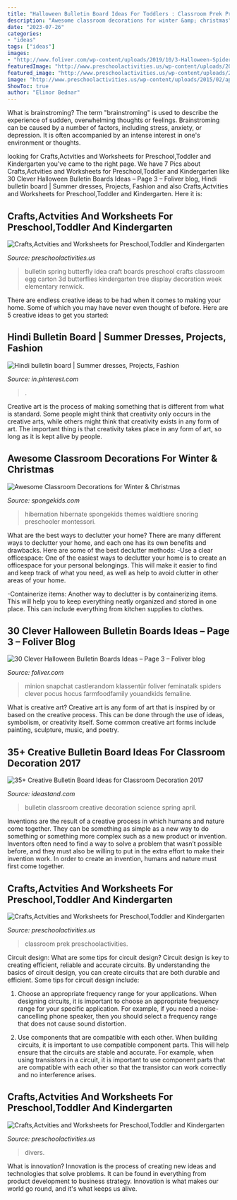 ```yaml
---
title: "Halloween Bulletin Board Ideas For Toddlers : Classroom Prek Preschoolactivities"
description: "Awesome classroom decorations for winter &amp; christmas"
date: "2023-07-26"
categories:
- "ideas"
tags: ["ideas"]
images:
- "http://www.foliver.com/wp-content/uploads/2019/10/3-Halloween-Spider-bulletin-board.jpg"
featuredImage: "http://www.preschoolactivities.us/wp-content/uploads/2015/01/spring-bulletin-board-idea.jpg"
featured_image: "http://www.preschoolactivities.us/wp-content/uploads/2015/01/spring-bulletin-board-idea.jpg"
image: "http://www.preschoolactivities.us/wp-content/uploads/2015/02/april-bulletin-board-1.jpg"
ShowToc: true
author: "Elinor Bednar"
---
```



What is brainstroming?
The term "brainstroming" is used to describe the experience of sudden, overwhelming thoughts or feelings. Brainstroming can be caused by a number of factors, including stress, anxiety, or depression. It is often accompanied by an intense interest in one's environment or thoughts.

	

		
looking for Crafts,Actvities and Worksheets for Preschool,Toddler and Kindergarten you've came to the right page. We have 7 Pics about Crafts,Actvities and Worksheets for Preschool,Toddler and Kindergarten like 30 Clever Halloween Bulletin Boards Ideas – Page 3 – Foliver blog, Hindi bulletin board | Summer dresses, Projects, Fashion and also Crafts,Actvities and Worksheets for Preschool,Toddler and Kindergarten. Here it is:
		
    
## Crafts,Actvities And Worksheets For Preschool,Toddler And Kindergarten

<img loading=lazy src="http://www.preschoolactivities.us/wp-content/uploads/2015/01/spring-bulletin-board-idea.jpg" onerror="this.onerror=null;this.src='https://tse4.mm.bing.net/th?id=OIP.2htonsslQtAm4WMREofQAgHaJ3&amp;pid=15.1';" alt="Crafts,Actvities and Worksheets for Preschool,Toddler and Kindergarten">

_Source: preschoolactivities.us_

>bulletin spring butterfly idea craft boards preschool crafts classroom egg carton 3d butterflies kindergarten tree display decoration week elementary renwick. 

	

There are endless creative ideas to be had when it comes to making your home. Some of which you may have never even thought of before. Here are 5 creative ideas to get you started:

    
## Hindi Bulletin Board | Summer Dresses, Projects, Fashion

<img loading=lazy src="https://i.pinimg.com/736x/d8/f8/b5/d8f8b58c8817ba6bc8b5933286508359--bulletin-boards-grace.jpg" onerror="this.onerror=null;this.src='https://tse3.mm.bing.net/th?id=OIP.ch5cnowJ98q4CQSCaN3oPgHaJ4&amp;pid=15.1';" alt="Hindi bulletin board | Summer dresses, Projects, Fashion">

_Source: in.pinterest.com_

>. 

	

Creative art is the process of making something that is different from what is standard. Some people might think that creativity only occurs in the creative arts, while others might think that creativity exists in any form of art. The important thing is that creativity takes place in any form of art, so long as it is kept alive by people.

    
## Awesome Classroom Decorations For Winter &amp; Christmas

<img loading=lazy src="https://spongekids.com/wp-content/uploads/2016/11/christmas-bulletin-board/20-christmas-bulletin-board-ideas.jpg" onerror="this.onerror=null;this.src='https://tse4.mm.bing.net/th?id=OIP.DD_WEXMKLKaHmffS4ZytEwAAAA&amp;pid=15.1';" alt="Awesome Classroom Decorations for Winter &amp; Christmas">

_Source: spongekids.com_

>hibernation hibernate spongekids themes waldtiere snoring preschooler montessori. 

	

What are the best ways to declutter your home?
There are many different ways to declutter your home, and each one has its own benefits and drawbacks. Here are some of the best declutter methods: 
-Use a clear officespace: One of the easiest ways to declutter your home is to create an officespace for your personal belongings. This will make it easier to find and keep track of what you need, as well as help to avoid clutter in other areas of your home. 

-Containerize items: Another way to declutter is by containerizing items. This will help you to keep everything neatly organized and stored in one place. This can include everything from kitchen supplies to clothes.

    
## 30 Clever Halloween Bulletin Boards Ideas – Page 3 – Foliver Blog

<img loading=lazy src="http://www.foliver.com/wp-content/uploads/2019/10/3-Halloween-Spider-bulletin-board.jpg" onerror="this.onerror=null;this.src='https://tse1.mm.bing.net/th?id=OIP.bOFtzZNKXiio5c6rCt1uuQHaNN&amp;pid=15.1';" alt="30 Clever Halloween Bulletin Boards Ideas – Page 3 – Foliver blog">

_Source: foliver.com_

>minion snapchat castlerandom klassentür foliver feminatalk spiders clever pocus hocus farmfoodfamily youandkids femaline. 

	

What is creative art?
Creative art is any form of art that is inspired by or based on the creative process. This can be done through the use of ideas, symbolism, or creativity itself. Some common creative art forms include painting, sculpture, music, and poetry.

    
## 35+ Creative Bulletin Board Ideas For Classroom Decoration 2017

<img loading=lazy src="http://ideastand.com/wp-content/uploads/2017/07/bulletin-board/15-bulletin-board-ideas-for-classroom.jpg" onerror="this.onerror=null;this.src='https://tse1.mm.bing.net/th?id=OIP.pbK8tQ7U2udN990lSJosPgHaJ4&amp;pid=15.1';" alt="35+ Creative Bulletin Board Ideas for Classroom Decoration 2017">

_Source: ideastand.com_

>bulletin classroom creative decoration science spring april. 

	

Inventions are the result of a creative process in which humans and nature come together. They can be something as simple as a new way to do something or something more complex such as a new product or invention. Inventors often need to find a way to solve a problem that wasn’t possible before, and they must also be willing to put in the extra effort to make their invention work. In order to create an invention, humans and nature must first come together.

    
## Crafts,Actvities And Worksheets For Preschool,Toddler And Kindergarten

<img loading=lazy src="http://www.preschoolactivities.us/wp-content/uploads/2015/02/april-bulletin-board-1.jpg" onerror="this.onerror=null;this.src='https://tse1.mm.bing.net/th?id=OIP.IT6kOu0ZYhZIHwcMfFXmogHaJ3&amp;pid=15.1';" alt="Crafts,Actvities and Worksheets for Preschool,Toddler and Kindergarten">

_Source: preschoolactivities.us_

>classroom prek preschoolactivities. 

	

Circuit design: What are some tips for circuit design?
Circuit design is key to creating efficient, reliable and accurate circuits. By understanding the basics of circuit design, you can create circuits that are both durable and efficient. Some tips for circuit design include:
1. Choose an appropriate frequency range for your applications. When designing circuits, it is important to choose an appropriate frequency range for your specific application. For example, if you need a noise-cancelling phone speaker, then you should select a frequency range that does not cause sound distortion.

2. Use components that are compatible with each other. When building circuits, it is important to use compatible component parts. This will help ensure that the circuits are stable and accurate. For example, when using transistors in a circuit, it is important to use component parts that are compatible with each other so that the transistor can work correctly and no interference arises.


    
## Crafts,Actvities And Worksheets For Preschool,Toddler And Kindergarten

<img loading=lazy src="https://www.preschoolactivities.us/wp-content/uploads/2015/01/Under-the-sea-themed-bulletin-board.jpg" onerror="this.onerror=null;this.src='https://tse4.mm.bing.net/th?id=OIP.B_c0Z1sjPrVNZk2ngGBczwHaJ3&amp;pid=15.1';" alt="Crafts,Actvities and Worksheets for Preschool,Toddler and Kindergarten">

_Source: preschoolactivities.us_

>divers. 

	

What is innovation?
Innovation is the process of creating new ideas and technologies that solve problems. It can be found in everything from product development to business strategy. Innovation is what makes our world go round, and it's what keeps us alive.

